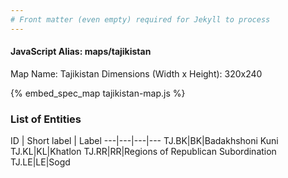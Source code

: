 ```yaml
---
# Front matter (even empty) required for Jekyll to process
---
```


#### JavaScript Alias: maps/tajikistan

Map Name: Tajikistan
Dimensions (Width x Height): 320x240



{% embed_spec_map tajikistan-map.js %}

### List of Entities

ID | Short label | Label
---|---|---|---
TJ.BK|BK|Badakhshoni Kuni
TJ.KL|KL|Khatlon
TJ.RR|RR|Regions of Republican Subordination
TJ.LE|LE|Sogd

